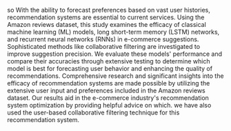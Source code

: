 so With the ability to forecast preferences based on vast user histories, recommendation systems are essential to current services. Using the Amazon reviews dataset, this study examines the efficacy of classical machine learning (ML) models, long short-term memory (LSTM) networks, and recurrent neural networks (RNNs) in e-commerce suggestions. Sophisticated methods like collaborative filtering are investigated to improve suggestion precision. We evaluate these models' performance and compare their accuracies through extensive testing to determine which model is best for forecasting user behavior and enhancing the quality of recommendations. Comprehensive research and significant insights into the efficacy of recommendation systems are made possible by utilizing the extensive user input and preferences included in the Amazon reviews dataset. Our results aid in the e-commerce industry's recommendation system optimization by providing helpful advice on which.
 we have also used the user-based collaborative filtering technique for this recommendation system.
